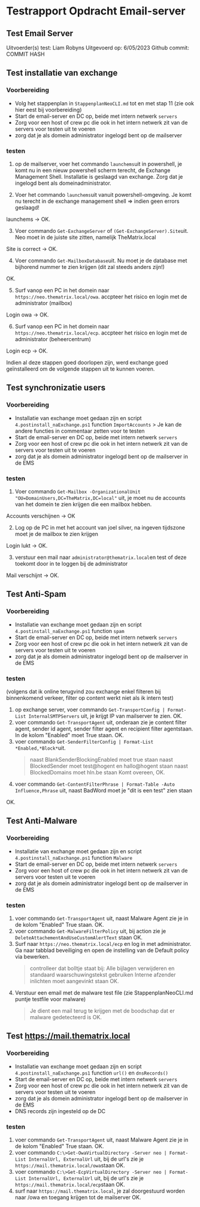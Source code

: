 # Testrapport Opdracht Email-server

## Test Email Server

Uitvoerder(s) test: Liam Robyns
Uitgevoerd op: 6/05/2023
Github commit:  COMMIT HASH

## Test installatie van exchange

### Voorbereiding

- Volg het stappenplan in `StappenplanNeoCLI.md` tot en met stap 11 (zie ook hier eest bij voorbereiding)
- Start de email-server en DC op, beide met intern netwerk `servers`
- Zorg voor een host of crew pc die ook in het intern netwerk zit van de servers voor testen uit te voeren
- zorg dat je als domein administrator ingelogd bent op de mailserver

### testen

1. op de mailserver, voer het commando `launchems`uit in powershell, je komt nu in een nieuw powershell scherm terecht, de Exchange Management Shell.
   Installatie is geslaagd van exchange.
   Zorg dat je ingelogd bent als domeinadministrator.

2. Voer het commando `launchems`uit vanuit powershell-omgeving. Je komt nu terecht in de exchange management shell => indien geen errors geslaagd!

launchems -> OK.

3. Voer commando `Get-ExchangeServer` of `(Get-ExchangeServer).Site`uit. Neo moet in de juiste site zitten, namelijk TheMatrix.local

Site is correct -> OK.

4. Voer commando `Get-MailboxDatabase`uit. Nu moet je de database met bijhorend nummer te zien krijgen (dit zal steeds anders zijn!)

OK.

5. Surf vanop een PC in het domein naar `https://neo.thematrix.local/owa`. accpteer het risico en login met de administrator (mailbox)

Login owa -> OK.

6. Surf vanop een PC in het domein naar `https://neo.thematrix.local/ecp`. accpteer het risico en login met de administrator (beheercentrum)

Login ecp -> OK.

Indien al deze stappen goed doorlopen zijn, werd exchange goed geïnstalleerd om de volgende stappen uit te kunnen voeren.

## Test synchronizatie users

### Voorbereiding

- Installatie van exchange moet gedaan zijn en script `4.postinstall_naExchange.ps1` function `ImportAccounts` > Je kan de andere functies in commentaar zetten voor te testen
- Start de email-server en DC op, beide met intern netwerk `servers`
- Zorg voor een host of crew pc die ook in het intern netwerk zit van de servers voor testen uit te voeren
- zorg dat je als domein administrator ingelogd bent op de mailserver in de EMS

### testen

1. Voer commando `Get-Mailbox -OrganizationalUnit "OU=DomainUsers,DC=TheMatrix,DC=local"` uit, je moet nu de accounts van het domein te zien krijgen die een mailbox hebben.

Accounts verschijnen -> OK

2. Log op de PC in met het account van joel silver, na ingeven tijdszone moet je de mailbox te zien krijgen

Login lukt -> OK.

3. verstuur een mail naar `administrator@thematrix.local`en test of deze toekomt door in te loggen bij de administrator

Mail verschijnt -> OK.

## Test Anti-Spam

### Voorbereiding

- Installatie van exchange moet gedaan zijn en script `4.postinstall_naExchange.ps1` function `spam`
- Start de email-server en DC op, beide met intern netwerk `servers`
- Zorg voor een host of crew pc die ook in het intern netwerk zit van de servers voor testen uit te voeren
- zorg dat je als domein administrator ingelogd bent op de mailserver in de EMS

### testen 
(volgens dat ik online terugvind zou exchange enkel filteren bij binnenkomend verkeer, filter op content werkt niet als ik intern test)

1. op exchange server, voer commando `Get-TransportConfig | Format-List InternalSMTPServers` uit, je krijgt IP van mailserver te zien.
OK.
2. voer commando `Get-TransportAgent` uit, onderaan zie je content filter agent, sender id agent, sender filter agent en  recipient filter agentstaan. In de kolom "Enabled" moet True staan.
OK.
3. voer commando `Get-SenderFilterConfig | Format-List *Enabled,*Block*`uit. 
      > naast BlankSenderBlockingEnabled moet true staan
      > naast BlockedSender moet test@hogent en hallo@hogent staan
      > naast BlockedDomains moet hln.be staan
Komt overeen, OK.      
4. voer commando `Get-ContentFilterPhrase | Format-Table -Auto Influence,Phrase` uit, naast BadWord moet je "dit is een test" zien staan

OK.

## Test Anti-Malware

### Voorbereiding

- Installatie van exchange moet gedaan zijn en script `4.postinstall_naExchange.ps1` function `Malware`
- Start de email-server en DC op, beide met intern netwerk `servers`
- Zorg voor een host of crew pc die ook in het intern netwerk zit van de servers voor testen uit te voeren
- zorg dat je als domein administrator ingelogd bent op de mailserver in de EMS

### testen 

1. voer commando `Get-TransportAgent` uit, naast Malware Agent zie je in de kolom "Enabled" True staan.
OK.
2. voer commando `Get-MalwareFilterPolicy` uit, bij action zie je `DeleteAttachementAndUseCustomAlertText` staan 
OK.
3. Surf naar `https://neo.thematrix.local/ecp` en log in met administrator. Ga naar tabblad beveiliging en open de instelling van de Default policy via bewerken.
      >  controlleer dat bolltje staat bij: Alle bijlagen verwijderen en standaard waarschuwingstekst gebruiken
      > Interne afzender inlichten moet aangevinkt staan
OK.
4. Verstuur een email met de malware test file (zie StappenplanNeoCLI.md puntje testfile voor malware)
      > Je dient een mail terug te krijgen met de boodschap dat er malware gedetecteerd is
OK.

## Test https://mail.thematrix.local

### Voorbereiding

- Installatie van exchange moet gedaan zijn en script `4.postinstall_naExchange.ps1` function `url()` en `dnsRecords()`
- Start de email-server en DC op, beide met intern netwerk `servers`
- Zorg voor een host of crew pc die ook in het intern netwerk zit van de servers voor testen uit te voeren
- zorg dat je als domein administrator ingelogd bent op de mailserver in de EMS
- DNS records zijn ingesteld op de DC

### testen 

1. voer commando `Get-TransportAgent` uit, naast Malware Agent zie je in de kolom "Enabled" True staan.
OK.
2. voer commando `C:\>Get-OwaVirtualDirectory -Server neo | Format-List InternalUrl, ExternalUrl` uit, bij de url's zie je `https://mail.thematrix.local/owa`staan
OK.
2. voer commando `C:\>Get-EcpVirtualDirectory -Server neo | Format-List InternalUrl, ExternalUrl` uit, bij de url's zie je `https://mail.thematrix.local/ecp`staan
OK.
4. surf naar `https://mail.thematrix.local`, je zal doorgestuurd worden naar /owa en toegang krijgen tot de mailserver
OK.